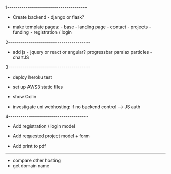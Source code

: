 1---------------------------------------
* Create backend
        - django or flask?
        
* make template pages:
        - base
        - landing page
        - contact
        - projects
        - funding
        - registration / login
          

2----------------------------------------
* add js
        - jquery or react or angular?
              progressbar
              paralax
              particles
        - chartJS
 
3----------------------------------------
              
* deploy heroku test

* set up AWS3 static files

* show Colin

* investigate uni webhosting:
           if no backend control --> JS auth

4---------------------------------------

* Add registration / login model

* Add requested project model + form

* Add print to pdf

-----------------------------------------

* compare other hosting 
* get domain name

        
        
        
